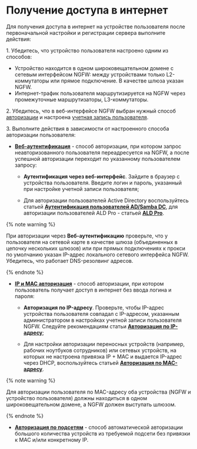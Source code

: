 # Получение доступа в интернет

Для получения доступа в интернет на устройстве пользователя после первоначальной настройки и регистрации сервера выполните действия:

1\. Убедитесь, что устройство пользователя настроено одним из способов:
*  Устройство находится в одном широковещательном домене с сетевым интерфейсом NGFW: между устройствами только L2-коммутаторы или прямое подключение. В качестве шлюза указан NGFW.
*  Интернет-трафик пользователя маршрутизируется на NGFW через промежуточные маршрутизаторы, L3-коммутаторы.

2\. Убедитесь, что в веб-интерфейсе NGFW выбран нужный способ [авторизации](../../ngfw/settings/users/authorization/README.md) и настроена [учетная запись пользователя](../../ngfw/settings/users/user-tree/README.md).

3\. Выполните действия в зависимости от настроенного способа авторизации пользователя:

* [**Веб-аутентификация**](../../ngfw/settings/users/authorization/web-authorization.md) - способ авторизации, при котором запрос неавторизованного пользователя переадресуется на NGFW, а после успешной авторизации переходит по указанному пользователем запросу:
    * **Аутентификация через веб-интерфейс**. Зайдите в браузер с устройства пользователя. Введите логин и пароль, указанный при настройке учетной записи пользователя;

    * Для авторизации пользователей Active Directory воспользуйтесь статьей [**Аутентификация пользователей AD/Samba DC**](../../ngfw/settings/users/active-directory/active-directory-user-authorization.md), для авторизации пользователей ALD Pro - статьей [**ALD Pro**](../../ngfw/settings/users/ald-pro.md#import-polzovatelei).

{% note warning %}

При авторизации через **Веб-аутентификацию** проверьте, что у пользователя на сетевой карте в качестве шлюза (объединенных в цепочку нескольких шлюзов) или при прямых подключениях к прокси по умолчанию указан IP-адрес локального сетевого интерфейса NGFW. Убедитесь, что работает DNS-резолвинг адресов.

{% endnote %}

* [**IP и MAC авторизация**](../../ngfw/settings/users/authorization/ip-and-mac-authorization/README.md) - способ авторизации, при котором пользователь получает доступ в интернет без ввода логина и пароля:

    * **Авторизация по IP-адресу**. Проверьте, чтобы IP-адрес устройства пользователя совпадал с IP-адресом, указанным администратором в настройках учетной записи пользователя NGFW. Следуйте рекомендациям статьи [**Авторизация по IP-адресу**](../../ngfw/settings/users/authorization/ip-and-mac-authorization/ip-authorization.md);

    * Для настройки авторизации переносных устройств (например, рабочих ноутбуков сотрудников) или сетевых устройств, на которых не настроена привязка IP + MAC и выдается IP-адрес через DHCP, воспользуйтесь статьей [**Авторизация по MAC-адресу**](../../ngfw/settings/users/authorization/ip-and-mac-authorization/mac-authorization.md).

{% note warning %}

Для авторизации пользователя по MAC-адресу оба устройства (NGFW и устройство пользователя) должны находиться в одном широковещательном домене, а NGFW должен выступать шлюзом.

{% endnote %}

* [**Авторизация по подсетям**](../../ngfw/settings/users/authorization/authorization-by-subnet.md) - способ автоматической авторизации большого количества устройств из требуемой подсети без привязки к MAC и/или конкретному IP.